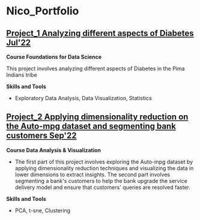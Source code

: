 # Nico_Portfolio

## [Project_1 Analyzing different aspects of Diabetes Jul'22](https://github.com/NicoConejero/Academic_ePortfolio_FoundationsDataScience) ##

**Course Foundations for Data Science**

This project involves analyzing different aspects of Diabetes in the Pima Indians tribe

**Skills and Tools**

- Exploratory Data Analysis, Data Visualization, Statistics
 
## [Project_2 Applying dimensionality reduction on the Auto-mpg dataset and segmenting bank customers Sep'22](https://github.com/NicoConejero/Academic_ePortfolio_DimensionalityReduction-Clustering) ##

**Course Data Analysis & Visualization**

- The first part of this project involves exploring the Auto-mpg dataset by applying dimensionality reduction techniques and visualizing the data in lower dimensions to extract insights. The second part involves segmenting a bank's customers to help the bank upgrade the service delivery model and ensure that customers' queries are resolved faster.

**Skills and Tools**

- PCA, t-sne, Clustering
 

